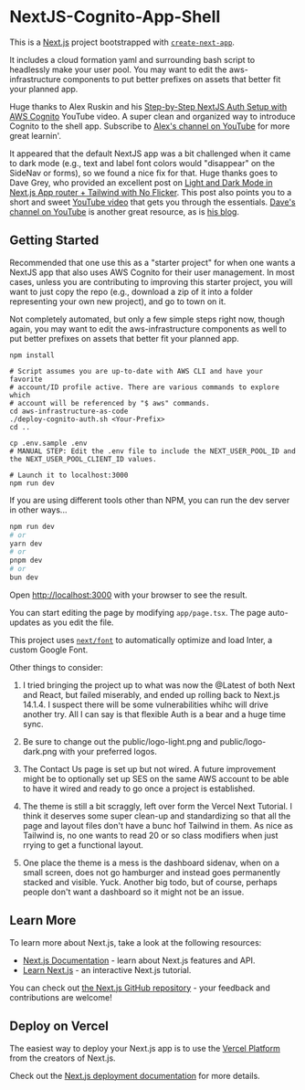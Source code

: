 # NextJS-Cognito-App-Shell #

This is a [Next.js](https://nextjs.org/) project bootstrapped with [`create-next-app`](https://github.com/vercel/next.js/tree/canary/packages/create-next-app).

It includes a cloud formation yaml and surrounding bash script to headlessly make your user pool. You may want to edit the aws-infrastructure components to put better prefixes on assets that better fit your planned app.

Huge thanks to Alex Ruskin and his [Step-by-Step NextJS Auth Setup with AWS Cognito](https://youtu.be/wiWDOgIu7cU?si=CzEyA1PqNKEd-dEQ) YouTube video. A super clean and organized way to introduce Cognito to the shell app. Subscribe to [Alex's channel on YouTube](https://www.youtube.com/@alexrusin) for more great learnin'.

It appeared that the default NextJS app was a bit challenged when it came to dark mode (e.g., text and label font colors would "disappear" on the SideNav or forms), so we found a nice fix for that. Huge thanks goes to Dave Grey, who provided an excellent post on [Light and Dark Mode in Next.js App router + Tailwind with No Flicker](https://www.davegray.codes/posts/light-dark-mode-nextjs-app-router-tailwind). This post also points you to a short and sweet [YouTube video](https://www.youtube.com/watch?v=7zqI4qMDdg8) that gets you through the essentials. [Dave's channel on YouTube](https://www.youtube.com/@DaveGrayTeachesCode) is another great resource, as is [his blog](https://www.davegray.codes/). 


## Getting Started

Recommended that one use this as a "starter project" for when one wants a NextJS app that also uses AWS Cognito for their user management. In most cases, unless you are contributing to improving this starter project, you will want to just copy the repo (e.g., download a zip of it into a folder representing your own new project), and go to town on it.

Not completely automated, but only a few simple steps right now, though again, you may want to edit the aws-infrastructure components as well to put better prefixes on assets that better fit your planned app.
```
npm install

# Script assumes you are up-to-date with AWS CLI and have your favorite 
# account/ID profile active. There are various commands to explore which 
# account will be referenced by "$ aws" commands.
cd aws-infrastructure-as-code
./deploy-cognito-auth.sh <Your-Prefix>
cd ..

cp .env.sample .env
# MANUAL STEP: Edit the .env file to include the NEXT_USER_POOL_ID and the NEXT_USER_POOL_CLIENT_ID values.

# Launch it to localhost:3000
npm run dev
```

If you are using different tools other than NPM, you can run the dev server in other ways...

```bash
npm run dev
# or
yarn dev
# or
pnpm dev
# or
bun dev
```

Open [http://localhost:3000](http://localhost:3000) with your browser to see the result.

You can start editing the page by modifying `app/page.tsx`. The page auto-updates as you edit the file.

This project uses [`next/font`](https://nextjs.org/docs/basic-features/font-optimization) to automatically optimize and load Inter, a custom Google Font.

Other things to consider: 

1. I tried bringing the project up to what was now the @Latest of both Next and React, but failed miserably, and ended up rolling back to Next.js 14.1.4. I suspect there will be some vulnerabilities whihc will drive another try. All I can say is that flexible Auth is a bear and a huge time sync.

1. Be sure to change out the public/logo-light.png and public/logo-dark.png with your preferred logos. 

1. The Contact Us page is set up but not wired. A future improvement might be to optionally set up SES on the same AWS account to be able to have it wired and ready to go once a project is established.

1. The theme is still a bit scraggly, left over form the Vercel Next Tutorial. I think it deserves some super clean-up and standardizing so that all the page and layout files don't have a bunc hof Tailwind in them. As nice as Tailwind is, no one wants to read 20 or so class modifiers when just rrying to get a functional layout.

1. One place the theme is a mess is the dashboard sidenav, when on a small screen, does not go hamburger and instead goes permanently stacked and visible.  Yuck. Another big todo, but of course, perhaps people don't want a dashboard so it might not be an issue.

## Learn More

To learn more about Next.js, take a look at the following resources:

- [Next.js Documentation](https://nextjs.org/docs) - learn about Next.js features and API.
- [Learn Next.js](https://nextjs.org/learn) - an interactive Next.js tutorial.

You can check out [the Next.js GitHub repository](https://github.com/vercel/next.js/) - your feedback and contributions are welcome!

## Deploy on Vercel

The easiest way to deploy your Next.js app is to use the [Vercel Platform](https://vercel.com/new?utm_medium=default-template&filter=next.js&utm_source=create-next-app&utm_campaign=create-next-app-readme) from the creators of Next.js.

Check out the [Next.js deployment documentation](https://nextjs.org/docs/deployment) for more details.
